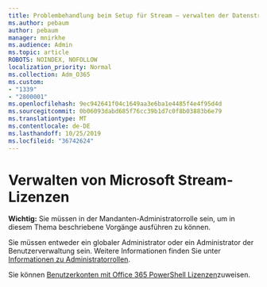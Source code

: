 ```yaml
---
title: Problembehandlung beim Setup für Stream – verwalten der Datenstrom Lizenzierung
ms.author: pebaum
author: pebaum
manager: mnirkhe
ms.audience: Admin
ms.topic: article
ROBOTS: NOINDEX, NOFOLLOW
localization_priority: Normal
ms.collection: Adm_O365
ms.custom:
- "1339"
- "2800001"
ms.openlocfilehash: 9ec942641f04c1649aa3e6ba1e4485f4e4f95d4d
ms.sourcegitcommit: 0b06093dabd685f76cc39b1d7c0f8b03883b6e79
ms.translationtype: MT
ms.contentlocale: de-DE
ms.lasthandoff: 10/25/2019
ms.locfileid: "36742624"
---
```

# <a name="managing-microsoft-stream-licenses"></a>Verwalten von Microsoft Stream-Lizenzen

**Wichtig:** Sie müssen in der Mandanten-Administratorrolle sein, um in diesem Thema beschriebene Vorgänge ausführen zu können.

Sie müssen entweder ein globaler Administrator oder ein Administrator der Benutzerverwaltung sein. Weitere Informationen finden Sie unter [Informationen zu Administratorrollen](https://docs.microsoft.com/office365/admin/add-users/about-admin-roles).

Sie können [Benutzerkonten mit Office 365 PowerShell Lizenzen](https://go.microsoft.com/fwlink/p/?linkid=850410)zuweisen.

